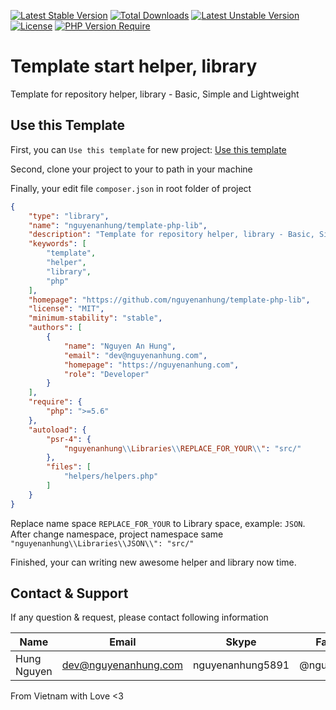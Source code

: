 [![Latest Stable Version](http://poser.pugx.org/nguyenanhung/template-php-lib/v)](https://packagist.org/packages/nguyenanhung/template-php-lib) [![Total Downloads](http://poser.pugx.org/nguyenanhung/template-php-lib/downloads)](https://packagist.org/packages/nguyenanhung/template-php-lib) [![Latest Unstable Version](http://poser.pugx.org/nguyenanhung/template-php-lib/v/unstable)](https://packagist.org/packages/nguyenanhung/template-php-lib) [![License](http://poser.pugx.org/nguyenanhung/template-php-lib/license)](https://packagist.org/packages/nguyenanhung/template-php-lib) [![PHP Version Require](http://poser.pugx.org/nguyenanhung/template-php-lib/require/php)](https://packagist.org/packages/nguyenanhung/template-php-lib)

# Template start helper, library

Template for repository helper, library - Basic, Simple and Lightweight

## Use this Template

First, you can `Use this template` for new project: [Use this template](https://github.com/nguyenanhung/template-php-lib/generate)

Second, clone your project to your to path in your machine

Finally, your edit file `composer.json` in root folder of project

```json
{
    "type": "library",
    "name": "nguyenanhung/template-php-lib",
    "description": "Template for repository helper, library - Basic, Simple and Lightweight",
    "keywords": [
        "template",
        "helper",
        "library",
        "php"
    ],
    "homepage": "https://github.com/nguyenanhung/template-php-lib",
    "license": "MIT",
    "minimum-stability": "stable",
    "authors": [
        {
            "name": "Nguyen An Hung",
            "email": "dev@nguyenanhung.com",
            "homepage": "https://nguyenanhung.com",
            "role": "Developer"
        }
    ],
    "require": {
        "php": ">=5.6"
    },
    "autoload": {
        "psr-4": {
            "nguyenanhung\\Libraries\\REPLACE_FOR_YOUR\\": "src/"
        },
        "files": [
            "helpers/helpers.php"
        ]
    }
}

```

Replace name space `REPLACE_FOR_YOUR` to Library space, example: `JSON`. After change namespace, project namespace same `"nguyenanhung\\Libraries\\JSON\\": "src/"`

Finished, your can writing new awesome helper and library now time.

## Contact & Support

If any question & request, please contact following information

| Name        | Email                | Skype            | Facebook      |
|-------------|----------------------|------------------|---------------|
| Hung Nguyen | dev@nguyenanhung.com | nguyenanhung5891 | @nguyenanhung |

From Vietnam with Love <3
